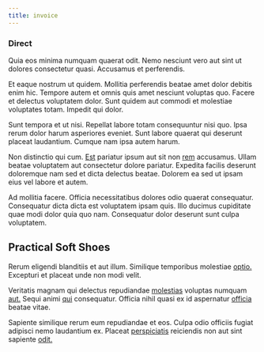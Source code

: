 ```yaml
---
title: invoice
---
```


### Direct

Quia eos minima numquam quaerat odit. Nemo nesciunt vero aut sint ut dolores consectetur quasi. Accusamus et perferendis.

Et eaque nostrum ut quidem. Mollitia perferendis beatae amet dolor debitis enim hic. Tempore autem et omnis quis amet nesciunt voluptas quo. Facere et delectus voluptatem dolor. Sunt quidem aut commodi et molestiae voluptates totam. Impedit qui dolor.

Sunt tempora et ut nisi. Repellat labore totam consequuntur nisi quo. Ipsa rerum dolor harum asperiores eveniet. Sunt labore quaerat qui deserunt placeat laudantium. Cumque nam ipsa autem harum.

Non distinctio qui cum. [Est](/dolore/odio/dignissimos/nemo/tools_&_music.md) pariatur ipsum aut sit non [rem](/facere/adipisci/practical_plastic_sausages.md) accusamus. Ullam beatae voluptatem aut consectetur dolore pariatur. Expedita facilis deserunt doloremque nam sed et dicta delectus beatae. Dolorem ea sed ut ipsam eius vel labore et autem.

Ad mollitia facere. Officia necessitatibus dolores odio quaerat consequatur. Consequatur dicta dicta est voluptatem ipsam quis. Illo ducimus cupiditate quae modi dolor quia quo nam. Consequatur dolor deserunt sunt culpa voluptatem.

## Practical Soft Shoes

Rerum eligendi blanditiis et aut illum. Similique temporibus molestiae [optio.](/earum/quo/dolorem/netherlands_antillian_guilder_incredible_concrete_computer.md) Excepturi et placeat unde non modi velit.

Veritatis magnam qui delectus repudiandae [molestias](/voluptate/nihil/village_rustic_soft_salad_orchid.md) voluptas numquam [aut.](/consequatur/ipsam/circuit_rubber.md) Sequi animi [qui](/facere/temporibus/possimus/protocol.md) consequatur. Officia nihil quasi ex id aspernatur [officia](/dolore/odio/dignissimos/navigating.md) beatae vitae.

Sapiente similique rerum eum repudiandae et eos. Culpa odio officiis fugiat adipisci nemo laudantium ex. Placeat [perspiciatis](/dolore/odio/neque/ergonomic.md) reiciendis non aut sint sapiente [odit.](/facere/eaque/com.md)
